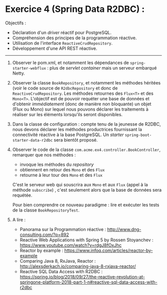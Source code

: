 #  Exercice 4 (Spring Data R2DBC) :

Objectifs : 
- Déclaration d'un _driver_ réactif pour PostgreSQL.
- Compréhension des principes de la programmation réactive.
- Utilisation de l'interface `ReactiveCrudRepository`.
- Développement d'une API REST réactive.
*****

1. Observer le pom.xml, et notamment les dépendances de `spring-starter-webflux` : plus de _servlet container_ mais un serveur embarqué Netty.

2. Observer la classe `BookRepository`, et notamment les méthodes héritées (voir le code source de `R2dbcRepository` et donc de `ReactiveCrudRepository`. Les méthodes retournes des `Flux<T>` et des `Mono<T>`. L'objectif est de pouvoir requéter une base de données et d'obtenir *immédiatement* (donc de manière non bloquante) un objet (Flux ou Mono) sur lequel nous pouvons déclarer les traitements à réaliser sur les éléments lorsqu'ils seront disponibles.

3. Dans la classe de configuration : compte tenu de la jeunesse de R2DBC, nous devons déclarer les méthodes productrices fournissant la connectivité réactive à la base PostgreSQL. Un _starter_ `spring-boot-starter-data-r2dbc` sera bientôt proposé.

4. Observer le code de la classe `com.acme.ex4.controller.BookController`, remarquer que nos méthodes :
	* invoque les méthodes du _repository_
	* obtiennent en retour des `Mono` et des `Flux`
	* retourne à leur tour des `Mono` et des `Flux`
	
	C'est le serveur web qui souscrira aux `Mono` et aux `Flux` (appel à la méthode `subscribe`) , c'est seulement alors que la base de données sera requétée.
	
	Pour bien comprendre ce nouveau paradigme : lire et exécuter les tests de la classe `BookRepositoryTest`.

4. A lire : 

	* Panorama sur la Programmation réactive : http://www.dng-consulting.com/?p=892
	* Reactive Web Applications with Spring 5 by Rossen Stoyanchev : https://www.youtube.com/watch?v=rdgJ8fOxJhc
	*  Reactor by example : https://www.infoq.com/articles/reactor-by-example
	* Comparing Java 8, RxJava, Reactor : http://alexsderkach.io/comparing-java-8-rxjava-reactor/
	* Reactive SQL Data Access with R2DBC : https://spring.io/blog/2018/09/27/the-reactive-revolution-at-springone-platform-2018-part-1-n#reactive-sql-data-access-with-r2dbc